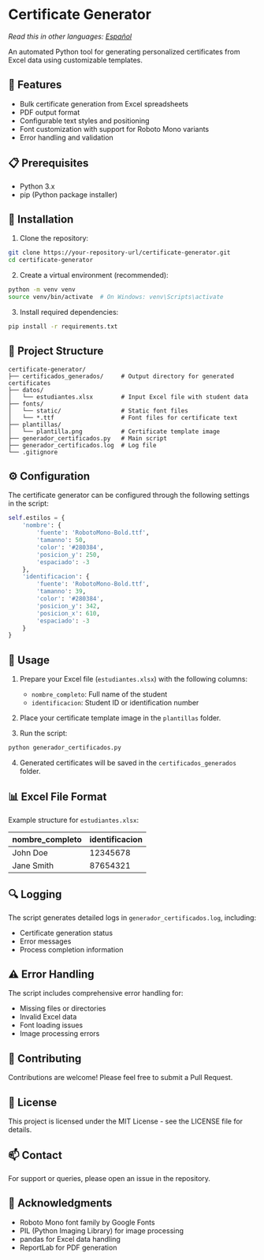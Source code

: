 # Certificate Generator

*Read this in other languages: [Español](README.es.md)*


An automated Python tool for generating personalized certificates from Excel data using customizable templates.

## 🌟 Features

- Bulk certificate generation from Excel spreadsheets
- PDF output format
- Configurable text styles and positioning
- Font customization with support for Roboto Mono variants
- Error handling and validation

## 📋 Prerequisites

- Python 3.x
- pip (Python package installer)

## 🔧 Installation

1. Clone the repository:
```bash
git clone https://your-repository-url/certificate-generator.git
cd certificate-generator
```

2. Create a virtual environment (recommended):
```bash
python -m venv venv
source venv/bin/activate  # On Windows: venv\Scripts\activate
```

3. Install required dependencies:
```bash
pip install -r requirements.txt
```

## 📁 Project Structure

```
certificate-generator/
├── certificados_generados/     # Output directory for generated certificates
├── datos/
│   └── estudiantes.xlsx        # Input Excel file with student data
├── fonts/
│   └── static/                 # Static font files
│   └── *.ttf                   # Font files for certificate text
├── plantillas/
│   └── plantilla.png           # Certificate template image
├── generador_certificados.py   # Main script
├── generador_certificados.log  # Log file
└── .gitignore
```

## ⚙️ Configuration

The certificate generator can be configured through the following settings in the script:

```python
self.estilos = {
    'nombre': {
        'fuente': 'RobotoMono-Bold.ttf',
        'tamanno': 50,
        'color': '#280384',
        'posicion_y': 250,
        'espaciado': -3
    },
    'identificacion': {
        'fuente': 'RobotoMono-Bold.ttf',
        'tamanno': 39,
        'color': '#280384',
        'posicion_y': 342,
        'posicion_x': 610,
        'espaciado': -3
    }
}
```

## 📝 Usage

1. Prepare your Excel file (`estudiantes.xlsx`) with the following columns:
   - `nombre_completo`: Full name of the student
   - `identificacion`: Student ID or identification number

2. Place your certificate template image in the `plantillas` folder.

3. Run the script:
```bash
python generador_certificados.py
```

4. Generated certificates will be saved in the `certificados_generados` folder.

## 📊 Excel File Format

Example structure for `estudiantes.xlsx`:

| nombre_completo | identificacion |
|----------------|----------------|
| John Doe       | 12345678       |
| Jane Smith     | 87654321       |

## 🔍 Logging

The script generates detailed logs in `generador_certificados.log`, including:
- Certificate generation status
- Error messages
- Process completion information

## ⚠️ Error Handling

The script includes comprehensive error handling for:
- Missing files or directories
- Invalid Excel data
- Font loading issues
- Image processing errors

## 🤝 Contributing

Contributions are welcome! Please feel free to submit a Pull Request.

## 📄 License

This project is licensed under the MIT License - see the LICENSE file for details.

## 📫 Contact

For support or queries, please open an issue in the repository.

## 🙏 Acknowledgments

- Roboto Mono font family by Google Fonts
- PIL (Python Imaging Library) for image processing
- pandas for Excel data handling
- ReportLab for PDF generation
